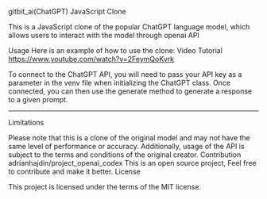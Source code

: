 gitbit_ai(ChatGPT) JavaScript Clone

This is a JavaScript clone of the popular ChatGPT language model, which allows users to interact with the model through openai API

Usage
Here is an example of how to use the clone:
Video Tutorial
https://www.youtube.com/watch?v=2FeymQoKvrk

To connect to the ChatGPT API, you will need to pass your API key as a parameter in the venv file when initializing the ChatGPT class. Once connected, you can then use the generate method to generate a response to a given prompt.

---------------------------------------------------------------------------------------------------------------------------------------------------------

Limitations

Please note that this is a clone of the original model and may not have the same level of performance or accuracy. Additionally, usage of the API is subject to the terms and conditions of the original creator.
Contribution
adrianhajdin/project_openai_codex 
This is an open source project, Feel free to contribute and make it better.
License

This project is licensed under the terms of the MIT license.
